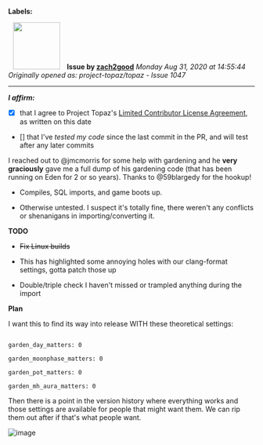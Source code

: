 **Labels:**



<a href="https://github.com/zach2good"><img src="https://avatars3.githubusercontent.com/u/1389729?v=4" width="96" height="96" hspace="10"></img></a> **Issue by [zach2good](https://github.com/zach2good)**
_Monday Aug 31, 2020 at 14:55:44_
_Originally opened as: project-topaz/topaz - Issue 1047_

----

<!-- place 'x' mark between square [] brackets to affirm: -->
**_I affirm:_**
- [x] that I agree to Project Topaz's [Limited Contributor License Agreement](http://project-topaz.com/blob/release/CONTRIBUTOR_AGREEMENT.md), as written on this date
- [] that I've _tested my code_ since the last commit in the PR, and will test after any later commits

I reached out to @jmcmorris for some help with gardening and he **very graciously** gave me a full dump of his gardening code (that has been running on Eden for 2 or so years).  Thanks to @59blargedy for the hookup!

- Compiles, SQL imports, and game boots up.
- Otherwise untested. I suspect it's totally fine, there weren't any conflicts or shenanigans in importing/converting it.

**TODO**
- ~~Fix Linux builds~~
- This has highlighted some annoying holes with our clang-format settings, gotta patch those up
- Double/triple check I haven't missed or trampled anything during the import

**Plan**
I want this to find its way into release WITH these theoretical settings:
```
garden_day_matters: 0
garden_moonphase_matters: 0
garden_pot_matters: 0
garden_mh_aura_matters: 0
```
Then there is a point in the version history where everything works and those settings are available for people that might want them. We can rip them out after if that's what people want.

![image](https://user-images.githubusercontent.com/1389729/91733901-e6605380-ebb2-11ea-8c8b-29a60887be9a.png)

